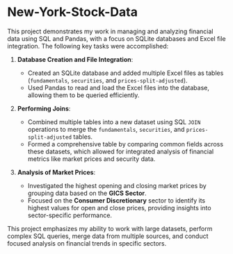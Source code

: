 # New-York-Stock-Data
This project demonstrates my work in managing and analyzing financial data using SQL and Pandas, with a focus on SQLite databases and Excel file integration. The following key tasks were accomplished:

1. **Database Creation and File Integration**:
   - Created an SQLite database and added multiple Excel files as tables (`fundamentals`, `securities`, and `prices-split-adjusted`).
   - Used Pandas to read and load the Excel files into the database, allowing them to be queried efficiently.

2. **Performing Joins**:
   - Combined multiple tables into a new dataset using SQL `JOIN` operations to merge the `fundamentals`, `securities`, and `prices-split-adjusted` tables. 
   - Formed a comprehensive table by comparing common fields across these datasets, which allowed for integrated analysis of financial metrics like market prices and security data.

3. **Analysis of Market Prices**:
   - Investigated the highest opening and closing market prices by grouping data based on the **GICS Sector**.
   - Focused on the **Consumer Discretionary** sector to identify its highest values for open and close prices, providing insights into sector-specific performance.

This project emphasizes my ability to work with large datasets, perform complex SQL queries, merge data from multiple sources, and conduct focused analysis on financial trends in specific sectors.
